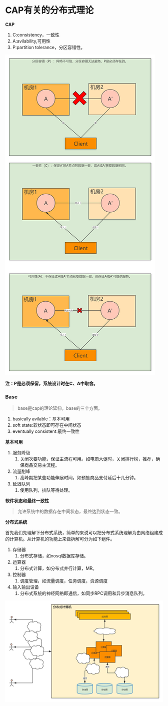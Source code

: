 

# CAP有关的分布式理论

**CAP**

1. C:consistency，一致性
2. A:avilability,可用性
3. P:partition tolerance，分区容错性。

![img](images/cap图解.png)

**注：P是必须保留，系统设计时在C、A中取舍。**



### Base

> base是cap的理论延伸。base的三个方面。

1. basically avilable：基本可用
2. soft state:软状态即可存在中间状态
3. eventually consistent:最终一致性



**基本可用**

1. 服务降级
   1. 关闭次要功能，保证主流程可用。如电商大促时，关闭排行榜，推荐，确保商品交易主流程。
2. 流量削峰
   1. 高峰期把某些功能伸展时间，如预售商品支付延后十几分钟。
3. 延迟队列
   1. 使用队列，排队等待处理。



**软件状态和最终一致性**

> 允许系统中的数据存在中间状态，最终达到状态一致。



**分布式系统**

首先我们先理解下分布式系统，简单的来说可以把分布式系统理解为由网络组建成的计算机。从计算机的功能上来做拆解可分为如下组件。

1. 存储器
   1. 分布式存储，如nosql数据库存储。
2. 运算器
   1. 分布式计算，如分布式并行计算，MR。
3. 控制器
   1. 调度管理，如流量调度，任务调度，资源调度
4. 输入输出设备 
   1. 分布式系统的神经网络即通信，如同步RPC调用和异步消息队列。

![img](images/分布式计算机系统.png)